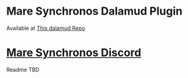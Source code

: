 # Mare Synchronos Dalamud Plugin

Available at [This dalamud Repo](https://raw.githubusercontent.com/Stellar-Sync/repo/main/plogonmaster.json)

# [Mare Synchronos Discord](https://discord.gg/5HVveFefcB)

Readme TBD
